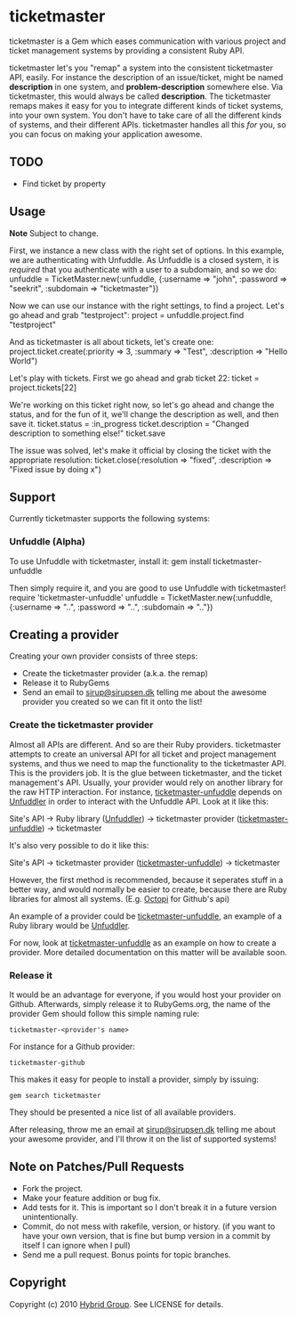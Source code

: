 # ticketmaster

ticketmaster is a Gem which eases communication with various project and ticket management systems by providing a consistent Ruby API.

ticketmaster let's you "remap" a system into the consistent ticketmaster API, easily. For instance the description of an issue/ticket, might be named **description** in one system, and **problem-description** somewhere else. Via ticketmaster, this would always be called **description**. The ticketmaster remaps makes it easy for you to integrate different kinds of ticket systems, into your own system. You don't have to take care of all the different kinds of systems, and their different APIs. ticketmaster handles all this *for* you, so you can focus on making your application awesome.

## TODO

* Find ticket by property

## Usage

**Note** Subject to change.

First, we instance a new class with the right set of options. In this example, we are authenticating with Unfuddle. As Unfuddle is a closed system, it is *required* that you authenticate with a user to a subdomain, and so we do:
    unfuddle = TicketMaster.new(:unfuddle, {:username => "john", :password => "seekrit", :subdomain => "ticketmaster"})

Now we can use our instance with the right settings, to find a project. Let's go ahead and grab "testproject":
    project = unfuddle.project.find "testproject"

And as ticketmaster is all about tickets, let's create one:
    project.ticket.create(:priority => 3, :summary => "Test", :description => "Hello World")

Let's play with tickets. First we go ahead and grab ticket 22:
    ticket = project.tickets[22]

We're working on this ticket right now, so let's go ahead and change the status, and for the fun of it, we'll change the description as well, and then save it.
    ticket.status = :in_progress
    ticket.description = "Changed description to something else!"
    ticket.save

The issue was solved, let's make it official by closing the ticket with the appropriate resolution:
    ticket.close(:resolution => "fixed", :description => "Fixed issue by doing x")

## Support

Currently ticketmaster supports the following systems:

### Unfuddle (Alpha)

To use Unfuddle with ticketmaster, install it:
    gem install ticketmaster-unfuddle

Then simply require it, and you are good to use Unfuddle with ticketmaster!
    require 'ticketmaster-unfuddle'
    unfuddle = TicketMaster.new(:unfuddle, {:username => "..", :password => "..", :subdomain => ".."})

## Creating a provider
Creating your own provider consists of three steps:

* Create the ticketmaster provider (a.k.a. the remap)
* Release it to RubyGems
* Send an email to sirup@sirupsen.dk telling me about the awesome provider you created so we can fit it onto the list!

### Create the ticketmaster provider
Almost all APIs are different. And so are their Ruby providers. ticketmaster attempts to create an universal API for all ticket and project management systems, and thus we need to map the functionality to the ticketmaster API. This is the providers job. It is the glue between ticketmaster, and the ticket management's API. Usually, your provider would rely on another library for the raw HTTP interaction. For instance, [ticketmaster-unfuddle](http://github.com/hybridgroup/ticketmaster-unfuddle) depends on [Unfuddler](http://github.com/hybridgroup/unfuddler) in order to interact with the Unfuddle API. Look at it like this:

Site's API -> Ruby library ([Unfuddler](http://github.com/hybridgroup/unfuddler)) -> ticketmaster provider ([ticketmaster-unfuddle](http://github.com/hybridgroup/ticketmaster-unfuddle)) -> ticketmaster

It's also very possible to do it like this:

Site's API -> ticketmaster provider ([ticketmaster-unfuddle](http://github.com/hybridgroup/ticketmater-unfuddle)) -> ticketmaster

However, the first method is recommended, because it seperates stuff in a better way, and would normally be easier to create, because there are Ruby libraries for almost all systems. (E.g. [Octopi](http://github.com/fcoury/octopi/) for Github's api)

An example of a provider could be [ticketmaster-unfuddle](http://github.com/hybridgroup/ticketmaster-unfuddle), an example of a Ruby library would be [Unfuddler](http://github.com/hybridgroup/unfuddler).

For now, look at [ticketmaster-unfuddle](http://github.com/hybridgroup/ticketmaster-unfuddle) as an example on how to create a provider. More detailed documentation on this matter will be available soon.

### Release it
It would be an advantage for everyone, if you would host your provider on Github. Afterwards, simply release it to RubyGems.org, the name of the provider Gem should follow this simple naming rule:

    ticketmaster-<provider's name>

For instance for a Github provider:

    ticketmaster-github

This makes it easy for people to install a provider, simply by issuing:

    gem search ticketmaster

They should be presented a nice list of all available providers.

After releasing, throw me an email at sirup@sirupsen.dk telling me about your awesome provider, and I'll throw it on the list of supported systems!

## Note on Patches/Pull Requests
 
* Fork the project.
* Make your feature addition or bug fix.
* Add tests for it. This is important so I don't break it in a
  future version unintentionally.
* Commit, do not mess with rakefile, version, or history.
  (if you want to have your own version, that is fine but bump version in a commit by itself I can ignore when I pull)
* Send me a pull request. Bonus points for topic branches.

## Copyright

Copyright (c) 2010 [Hybrid Group](http://hybridgroup.com). See LICENSE for details.
